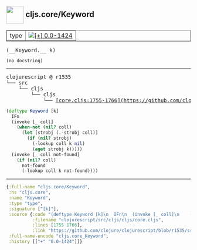 ## <img width="48px" valign="middle" src="http://i.imgur.com/Hi20huC.png"> cljs.core/Keyword

 <table border="1">
<tr>
<td>type</td>
<td><a href="https://github.com/cljsinfo/api-refs/tree/0.0-1424"><img valign="middle" alt="[+] 0.0-1424" src="https://img.shields.io/badge/+-0.0--1424-lightgrey.svg"></a> </td>
</tr>
</table>

 <samp>
(__Keyword.__ k)<br>
</samp>

```
(no docstring)
```

---

 <pre>
clojurescript @ r1535
└── src
    └── cljs
        └── cljs
            └── <ins>[core.cljs:1755-1766](https://github.com/clojure/clojurescript/blob/r1535/src/cljs/cljs/core.cljs#L1755-L1766)</ins>
</pre>

```clj
(deftype Keyword [k]
  IFn
  (invoke [_ coll]
    (when-not (nil? coll)
      (let [strobj (.-strobj coll)]
        (if (nil? strobj)
          (-lookup coll k nil)
          (aget strobj k)))))
  (invoke [_ coll not-found]
    (if (nil? coll)
      not-found
      (-lookup coll k not-found))))
```


---

```clj
{:full-name "cljs.core/Keyword",
 :ns "cljs.core",
 :name "Keyword",
 :type "type",
 :signature ["[k]"],
 :source {:code "(deftype Keyword [k]\n  IFn\n  (invoke [_ coll]\n    (when-not (nil? coll)\n      (let [strobj (.-strobj coll)]\n        (if (nil? strobj)\n          (-lookup coll k nil)\n          (aget strobj k)))))\n  (invoke [_ coll not-found]\n    (if (nil? coll)\n      not-found\n      (-lookup coll k not-found))))",
          :filename "clojurescript/src/cljs/cljs/core.cljs",
          :lines [1755 1766],
          :link "https://github.com/clojure/clojurescript/blob/r1535/src/cljs/cljs/core.cljs#L1755-L1766"},
 :full-name-encode "cljs.core_Keyword",
 :history [["+" "0.0-1424"]]}

```
